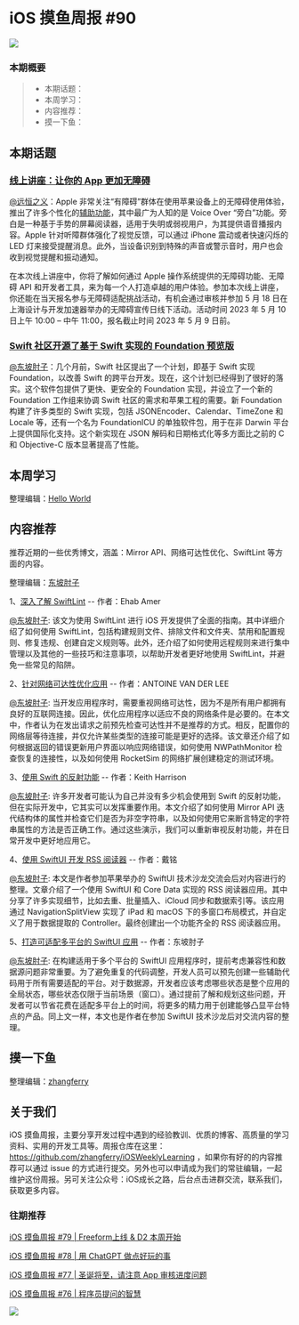 # iOS 摸鱼周报 #90

![](https://cdn.zhangferry.com/Images/moyu_weekly_cover.jpeg)

### 本期概要

> * 本期话题：
> * 本周学习：
> * 内容推荐：
> * 摸一下鱼：

## 本期话题

### [线上讲座：让你的 App 更加无障碍](https://developer.apple.com/events/view/7F793DZPF3/dashboard "线上讲座：让你的 App 更加无障碍")

[@远恒之义](https://github.com/eternaljust)：Apple 非常关注“有障碍”群体在使用苹果设备上的无障碍使用体验，推出了许多个性化的[辅助功能](https://www.apple.com.cn/accessibility/ "辅助功能")，其中最广为人知的是 Voice Over “旁白”功能。旁白是一种基于手势的屏幕阅读器，适用于失明或弱视用户，为其提供语音播报内容。Apple 针对听障群体强化了视觉反馈，可以通过 iPhone 震动或者快速闪烁的 LED 灯来接受提醒消息。此外，当设备识别到特殊的声音或警示音时，用户也会收到视觉提醒和振动通知。

在本次线上讲座中，你将了解如何通过 Apple 操作系统提供的无障碍功能、无障碍 API 和开发者工具，来为每一个人打造卓越的用户体验。参加本次线上讲座，你还能在当天报名参与无障碍适配挑战活动，有机会通过审核并参加 5 月 18 日在上海设计与开发加速器举办的无障碍宣传日线下活动。活动时间 2023 年 5 月 10 日上午 10:00 – 中午 11:00，报名截止时间 2023 年 5 月 9 日前。

### [Swift 社区开源了基于 Swift 实现的 Foundation 预览版](https://github.com/apple/swift-foundation "Swift 社区开源了基于 Swift 实现的 Foundation 预览版")

[@东坡肘子](https://www.fatbobman.com/)：几个月前，Swift 社区提出了一个计划，即基于 Swift 实现 Foundation，以改善 Swift 的跨平台开发。现在，这个计划已经得到了很好的落实。这个软件包提供了更快、更安全的 Foundation 实现，并设立了一个新的 Foundation 工作组来协调 Swift 社区的需求和苹果工程的需要。新 Foundation 构建了许多类型的 Swift 实现，包括 JSONEncoder、Calendar、TimeZone 和 Locale 等，还有一个名为 FoundationICU 的单独软件包，用于在非 Darwin 平台上提供国际化支持。这个新实现在 JSON 解码和日期格式化等多方面比之前的 C 和 Objective-C 版本显著提高了性能。

## 本周学习

整理编辑：[Hello World](https://juejin.cn/user/2999123453164605/posts)



## 内容推荐

推荐近期的一些优秀博文，涵盖：Mirror API、网络可达性优化、SwiftLint 等方面的内容。

整理编辑：[东坡肘子](https://www.fatbobman.com/)

1、[深入了解 SwiftLint](https://www.kodeco.com/38422105-swiftlint-in-depth "深入了解 SwiftLint") -- 作者：Ehab Amer

[@东坡肘子](https://www.fatbobman.com/): 该文为使用 SwiftLint 进行 iOS 开发提供了全面的指南。其中详细介绍了如何使用 SwiftLint，包括构建规则文件、排除文件和文件夹、禁用和配置规则、修复违规、创建自定义规则等。此外，还介绍了如何使用远程规则来进行集中管理以及其他的一些技巧和注意事项，以帮助开发者更好地使用 SwiftLint，并避免一些常见的陷阱。

2、[针对网络可达性优化应用](https://www.avanderlee.com/swift/optimizing-network-reachability/ "针对网络可达性优化应用") -- 作者：ANTOINE VAN DER LEE

[@东坡肘子](https://www.fatbobman.com/): 当开发应用程序时，需要重视网络可达性，因为不是所有用户都拥有良好的互联网连接。因此，优化应用程序以适应不良的网络条件是必要的。在本文中，作者认为在发出请求之前预先检查可达性并不是推荐的方式。相反，配置你的网络层等待连接，并仅允许某些类型的连接可能是更好的选择。该文章还介绍了如何根据返回的错误更新用户界面以响应网络错误，如何使用 NWPathMonitor 检查恢复的连接性，以及如何使用 RocketSim 的网络扩展创建稳定的测试环境。

3、[使用 Swift 的反射功能](https://useyourloaf.com/blog/using-swift-reflection/ "使用 Swift 的反射功能") -- 作者：Keith Harrison

[@东坡肘子](https://www.fatbobman.com/): 许多开发者可能认为自己并没有多少机会使用到 Swift 的反射功能，但在实际开发中，它其实可以发挥重要作用。本文介绍了如何使用 Mirror API 迭代结构体的属性并检查它们是否为非空字符串，以及如何使用它来断言特定的字符串属性的方法是否正确工作。通过这些演示，我们可以重新审视反射功能，并在日常开发中更好地应用它。

4、[使用 SwiftUI 开发 RSS 阅读器](https://ming1016.github.io/2023/04/24/swiftui-rss-reader/ "使用 SwiftUI 开发 RSS 阅读器") -- 作者：戴铭

[@东坡肘子](https://www.fatbobman.com/): 本文是作者参加苹果举办的 SwiftUI 技术沙龙交流会后对内容进行的整理。文章介绍了一个使用 SwiftUI 和 Core Data 实现的 RSS 阅读器应用。其中分享了许多实现细节，比如去重、批量插入、iCloud 同步和数据索引等。该应用通过 NavigationSplitView 实现了 iPad 和 macOS 下的多窗口布局模式，并自定义了用于数据提取的 Controller。最终创建出一个功能齐全的 RSS 阅读器应用。

5、[打造可适配多平台的 SwiftUI 应用](https://www.fatbobman.com/posts/building-multiple-platforms-SwiftUI-App/ "打造可适配多平台的 SwiftUI 应用") -- 作者：东坡肘子

[@东坡肘子](https://www.fatbobman.com/): 在构建适用于多个平台的 SwiftUI 应用程序时，提前考虑兼容性和数据源问题非常重要。为了避免重复的代码调整，开发人员可以预先创建一些辅助代码用于所有需要适配的平台。对于数据源，开发者应该考虑哪些状态是整个应用的全局状态，哪些状态仅限于当前场景（窗口）。通过提前了解和规划这些问题，开发者可以节省花费在适配多平台上的时间，将更多的精力用于创建能够凸显平台特点的产品。同上文一样，本文也是作者在参加 SwiftUI 技术沙龙后对交流内容的整理。


## 摸一下鱼

整理编辑：[zhangferry](https://zhangferry.com)



## 关于我们

iOS 摸鱼周报，主要分享开发过程中遇到的经验教训、优质的博客、高质量的学习资料、实用的开发工具等。周报仓库在这里：https://github.com/zhangferry/iOSWeeklyLearning ，如果你有好的的内容推荐可以通过 issue 的方式进行提交。另外也可以申请成为我们的常驻编辑，一起维护这份周报。另可关注公众号：iOS成长之路，后台点击进群交流，联系我们，获取更多内容。

### 往期推荐

[iOS 摸鱼周报 #79 | Freeform上线 & D2 本周开始](https://mp.weixin.qq.com/s/HdEhmXt60853tzM6xiVUwA)

[iOS 摸鱼周报 #78 |  用 ChatGPT 做点好玩的事 ](https://mp.weixin.qq.com/s/27J4NguYRsxYWmff_6iDcg)

[iOS 摸鱼周报 #77 | 圣诞将至，请注意 App 审核进度问题](https://mp.weixin.qq.com/s/yYdGO1kRcwQJ3-z-aavHYA)

[iOS 摸鱼周报 #76 | 程序员提问的智慧](https://mp.weixin.qq.com/s/5chb-a9u7VMdLis1FG6B6Q)

![](https://cdn.zhangferry.com/Images/WechatIMG384.jpeg)
